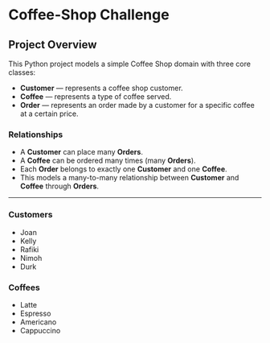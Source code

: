 # Coffee-Shop Challenge

## Project Overview

This Python project models a simple Coffee Shop domain with three core classes:

- **Customer** — represents a coffee shop customer.
- **Coffee** — represents a type of coffee served.
- **Order** — represents an order made by a customer for a specific coffee at a certain price.

### Relationships

- A **Customer** can place many **Orders**.
- A **Coffee** can be ordered many times (many **Orders**).
- Each **Order** belongs to exactly one **Customer** and one **Coffee**.
- This models a many-to-many relationship between **Customer** and **Coffee** through **Orders**.

---



### Customers
- Joan
- Kelly
- Rafiki
- Nimoh
- Durk

### Coffees
- Latte
- Espresso
- Americano
- Cappuccino


